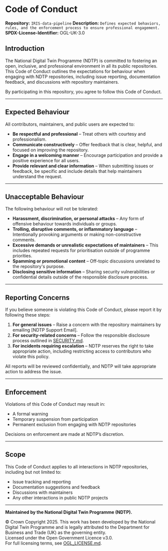 # Code of Conduct  

**Repository:** `IRIS-data-pipeline`
**Description:** `Defines expected behaviors, rules, and the enforcement process to ensure professional engagement.`  
**SPDX-License-Identifier:** OGL-UK-3.0

## Introduction  

The National Digital Twin Programme (NDTP) is committed to fostering an open, inclusive, and professional environment in all its public repositories. 
This Code of Conduct outlines the expectations for behaviour when engaging with NDTP repositories, including issue reporting, documentation feedback, 
and discussions with repository maintainers.  

By participating in this repository, you agree to follow this Code of Conduct.  

---

## Expected Behaviour  

All contributors, maintainers, and public users are expected to:  

- **Be respectful and professional** – Treat others with courtesy and professionalism.  
- **Communicate constructively** – Offer feedback that is clear, helpful, and focused on improving the repository.  
- **Engage in a welcoming manner** – Encourage participation and provide a positive experience for all users.  
- **Provide relevant and clear information** – When submitting issues or feedback, be specific and include details that help maintainers understand the request.  

---

## Unacceptable Behaviour  

The following behaviour will not be tolerated:  

- **Harassment, discrimination, or personal attacks** – Any form of offensive behaviour towards individuals or groups.  
- **Trolling, disruptive comments, or inflammatory language** – Intentionally provoking arguments or making non-constructive comments.  
- **Excessive demands or unrealistic expectations of maintainers** – This includes repeated requests for prioritisation outside of programme priorities.  
- **Spamming or promotional content** – Off-topic discussions unrelated to the repository's purpose.  
- **Disclosing sensitive information** – Sharing security vulnerabilities or confidential details outside of the responsible disclosure process.  

---

## Reporting Concerns  

If you believe someone is violating this Code of Conduct, please report it by following these steps:  

1. **For general issues** – Raise a concern with the repository maintainers by emailing [NDTP Support Email].  
2. **For security-related concerns** – Follow the responsible disclosure process outlined in [SECURITY.md](SECURITY.md).  
3. **For incidents requiring escalation** – NDTP reserves the right to take appropriate action, including restricting access to contributors who violate this policy.  

All reports will be reviewed confidentially, and NDTP will take appropriate action to address the issue.  

---

## Enforcement  

Violations of this Code of Conduct may result in:  

- A formal warning  
- Temporary suspension from participation  
- Permanent exclusion from engaging with NDTP repositories  

Decisions on enforcement are made at NDTP’s discretion.  

---

## Scope  

This Code of Conduct applies to all interactions in NDTP repositories, including but not limited to:  

- Issue tracking and reporting  
- Documentation suggestions and feedback  
- Discussions with maintainers  
- Any other interactions in public NDTP projects  

---

**Maintained by the National Digital Twin Programme (NDTP).**  

© Crown Copyright 2025. This work has been developed by the National Digital Twin Programme and is legally attributed to the Department for Business and Trade (UK) as the governing entity.  
Licensed under the Open Government Licence v3.0.  
For full licensing terms, see [OGL_LICENSE.md](OGL_LICENSE.md).  
